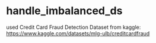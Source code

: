 # handle_imbalanced_ds
used Credit Card Fraud Detection Dataset from kaggle: https://www.kaggle.com/datasets/mlg-ulb/creditcardfraud
